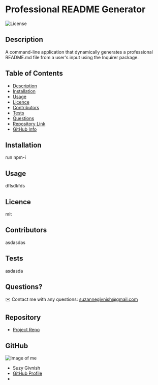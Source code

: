 
# Professional README Generator

![License](https://img.shields.io/badge/License-mit-blue.svg "License Badge")

## Description 
A command-line application that dynamically generates a professional README.md file from a user's input using the Inquirer package.

## Table of Contents
- [Description](#Description)
- [Installation](#Installation)
- [Usage](#Usage)
- [Licence](#Licence)
- [Contributors](#Contributors)
- [Tests](#Tests)
- [Questions](#Questions)
- [Repository Link](#Repository)
- [GitHub Info](#GitHub) 

## Installation
run npm-i

## Usage
dflsdkfds

## Licence
mit

## Contributors
asdasdas

## Tests
asdasda

## Questions?
✉️ Contact me with any questions: suzannegivnish@gmail.com

## Repository
- [Project Repo](https://github.com/suzygiv/Professional-README-Generator)

## GitHub
![Image of me](https://avatars0.githubusercontent.com/u/69487481?v=4)
- Suzy Givnish
- [GitHub Profile](https://github.com/suzygiv)
- <null>
